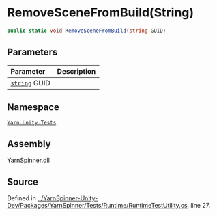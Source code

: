 # RemoveSceneFromBuild\(String\)

```csharp
public static void RemoveSceneFromBuild(string GUID)
```

## Parameters

| Parameter | Description |
| :--- | :--- |
| [`string`](https://docs.microsoft.com/dotnet/api/System.String) GUID |  |

## Namespace

[`Yarn.Unity.Tests`](../)

## Assembly

YarnSpinner.dll

## Source

Defined in [../YarnSpinner-Unity-Dev/Packages/YarnSpinner/Tests/Runtime/RuntimeTestUtility.cs](https://github.com/YarnSpinnerTool/YarnSpinner-Unity//blob/develop/Tests/Runtime/RuntimeTestUtility.cs#L27), line 27.

